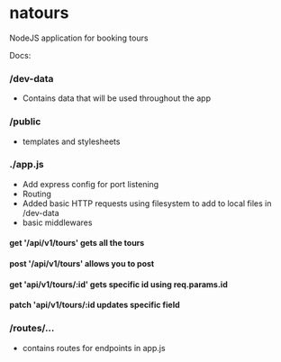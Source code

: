 # natours

NodeJS application for booking tours

Docs:

### /dev-data

- Contains data that will be used throughout the app

### /public

- templates and stylesheets

### ./app.js

- Add express config for port listening
- Routing
- Added basic HTTP requests using filesystem to add to local files in /dev-data
- basic middlewares

#### get '/api/v1/tours' gets all the tours

#### post '/api/v1/tours' allows you to post

#### get 'api/v1/tours/:id' gets specific id using req.params.id

#### patch 'api/v1/tours/:id updates specific field

### /routes/...

- contains routes for endpoints in app.js
